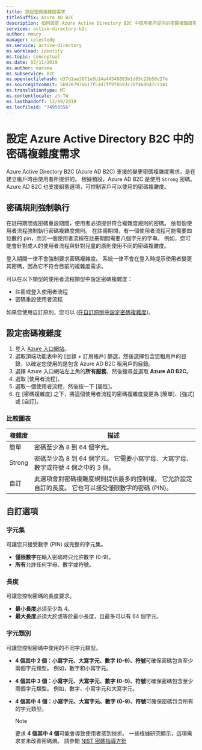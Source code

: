 ```yaml
---
title: 設定密碼複雜度需求
titleSuffix: Azure AD B2C
description: 如何設定 Azure Active Directory B2C 中取用者所提供的密碼複雜度需求。
services: active-directory-b2c
author: mmacy
manager: celestedg
ms.service: active-directory
ms.workload: identity
ms.topic: conceptual
ms.date: 02/11/2019
ms.author: marsma
ms.subservice: B2C
ms.openlocfilehash: d37d1ae3871e8b14a44540883b1d03c29b58d27e
ms.sourcegitcommit: 5b9287976617f51d7ff9f8693c30f468b47c2141
ms.translationtype: MT
ms.contentlocale: zh-TW
ms.lasthandoff: 12/09/2019
ms.locfileid: "74950556"
---
```

# <a name="configure-complexity-requirements-for-passwords-in-azure-active-directory-b2c"></a>設定 Azure Active Directory B2C 中的密碼複雜度需求

Azure Active Directory B2C (Azure AD B2C) 支援的變更密碼複雜度需求，是在建立帳戶時由使用者所提供的。 根據預設，Azure AD B2C 是使用 `Strong` 密碼。 Azure AD B2C 也支援組態選項，可控制客戶可以使用的密碼複雜度。

## <a name="password-rule-enforcement"></a>密碼規則強制執行

在註冊期間或密碼重設期間，使用者必須提供符合複雜度規則的密碼。 依每個使用者流程強制執行密碼複雜度規則。 在註冊期間，有一個使用者流程可能需要四位數的 pin，而另一個使用者流程在註冊期間需要八個字元的字串。 例如，您可能會針對成人的使用者流程與針對兒童的原則使用不同的密碼複雜度。

登入期間一律不會強制要求密碼複雜度。 系統一律不會在登入時提示使用者變更其密碼，因為它不符合目前的複雜度需求。

可以在以下類型的使用者流程類型中設定密碼複雜度：

- 註冊或登入使用者流程
- 密碼重設使用者流程

如果您使用自訂原則，您可以 ([在自訂原則中設定密碼複雜度](active-directory-b2c-reference-password-complexity-custom.md))。

## <a name="configure-password-complexity"></a>設定密碼複雜度

1. 登入 [Azure 入口網站](https://portal.azure.com)。
2. 選取頂端功能表中的 [目錄 + 訂用帳戶] 篩選，然後選擇包含您租用戶的目錄，以確定您使用的是包含 Azure AD B2C 租用戶的目錄。
3. 選擇 Azure 入口網站左上角的**所有服務**，然後搜尋並選取 **Azure AD B2C**。
4. 選取 [使用者流程]。
2. 選取一個使用者流程，然後按一下 [屬性]。
3. 在 [密碼複雜度] 之下，將這個使用者流程的密碼複雜度變更為 [簡單]、[強式] 或 [自訂]。

### <a name="comparison-chart"></a>比較圖表

| 複雜度 | 描述 |
| --- | --- |
| 簡單 | 密碼至少為 8 到 64 個字元。 |
| Strong | 密碼至少為 8 到 64 個字元。 它需要小寫字母、大寫字母、數字或符號 4 個之中的 3 個。 |
| 自訂 | 此選項會對密碼複雜度規則提供最多的控制權。  它允許設定自訂的長度。  它也可以接受僅限數字的密碼 (PIN)。 |

## <a name="custom-options"></a>自訂選項

### <a name="character-set"></a>字元集

可讓您只接受數字 (PIN) 或完整的字元集。

- **僅限數字**在輸入密碼時只允許數字 (0-9)。
- **所有**允許任何字母、數字或符號。

### <a name="length"></a>長度

可讓您控制密碼的長度要求。

- **最小長度**必須至少為 4。
- **最大長度**必須大於或等於最小長度，且最多可以有 64 個字元。

### <a name="character-classes"></a>字元類別

可讓您控制密碼中使用的不同字元類型。

- **4 個其中 2 個：小寫字元、大寫字元、數字 (0-9)、符號**可確保密碼包含至少兩個字元類型。 例如，數字和小寫字元。
- **4 個其中 3 個：小寫字元、大寫字元、數字 (0-9)、符號**可確保密碼包含至少兩個字元類型。 例如，數字、小寫字元和大寫字元。
- **4 個其中 4 個：小寫字元、大寫字元、數字 (0-9)、符號**可確保密碼包含所有的字元類型。

    > [!NOTE]
    > 要求 **4 個其中 4 個**可能會導致使用者感到挫折。 一些根據研究顯示，這項需求並未改善密碼熵。 請參閱 [NIST 密碼指導方針](https://pages.nist.gov/800-63-3/sp800-63b.html#appA)
